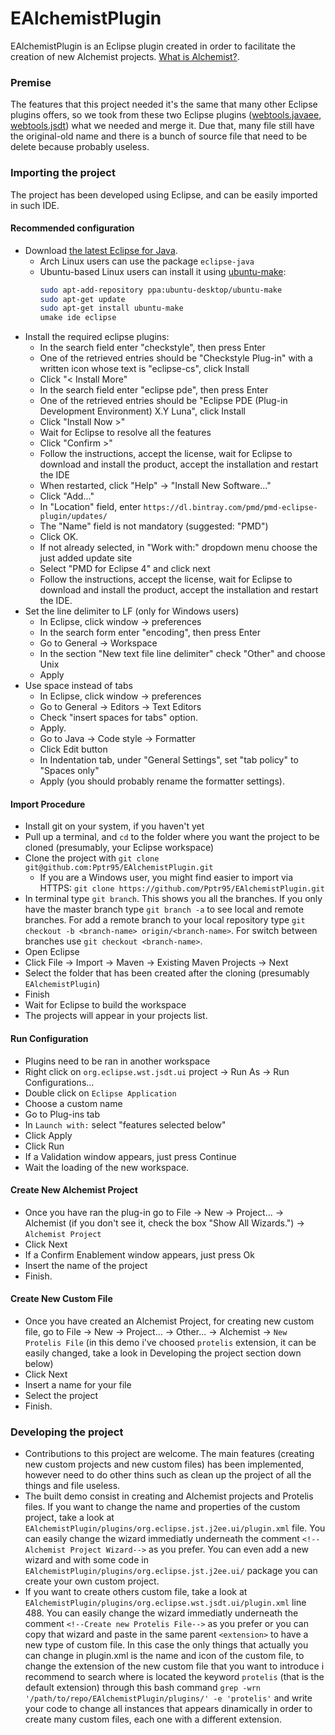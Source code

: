 # EAlchemistPlugin

EAlchemistPlugin is an Eclipse plugin created in order to facilitate the creation of new Alchemist projects. [What is Alchemist?][Alchemist].


### Premise

The features that this project needed it's the same that many other Eclipse plugins offers, so we took from these two Eclipse plugins ([webtools.javaee], [webtools.jsdt]) what we needed and merge it. Due that, many file still have the original-old name and there is a bunch of source file that need to be delete because probably useless.

### Importing the project

The project has been developed using Eclipse, and can be easily imported in such IDE.

#### Recommended configuration
* Download [the latest Eclipse for Java][eclipse].
  * Arch Linux users can use the package `eclipse-java`
  * Ubuntu-based Linux users can install it using [ubuntu-make](https://wiki.ubuntu.com/ubuntu-make): 
    ```bash
    sudo apt-add-repository ppa:ubuntu-desktop/ubuntu-make
    sudo apt-get update
    sudo apt-get install ubuntu-make
    umake ide eclipse 
    ```
* Install the required eclipse plugins:
  * In the search field enter "checkstyle", then press Enter
  * One of the retrieved entries should be "Checkstyle Plug-in" with a written icon whose text is "eclipse-cs", click Install
  * Click "< Install More"
  * In the search field enter "eclipse pde", then press Enter
  * One of the retrieved entries should be "Eclipse PDE (Plug-in Development Environment) X.Y Luna", click Install
  * Click "Install Now >"
  * Wait for Eclipse to resolve all the features
  * Click "Confirm >"
  * Follow the instructions, accept the license, wait for Eclipse to download and install the product, accept the installation and restart the IDE
  * When restarted, click "Help" -> "Install New Software..."
  * Click "Add..."
  * In "Location" field, enter `https://dl.bintray.com/pmd/pmd-eclipse-plugin/updates/`
  * The "Name" field is not mandatory (suggested: "PMD")
  * Click OK.
  * If not already selected, in "Work with:" dropdown menu choose the just added update site
  * Select "PMD for Eclipse 4" and click next
  * Follow the instructions, accept the license, wait for Eclipse to download and install the product, accept the installation and restart the IDE.
* Set the line delimiter to LF (only for Windows users)
  * In Eclipse, click window -> preferences
  * In the search form enter "encoding", then press Enter
  * Go to General -> Workspace
  * In the section "New text file line delimiter" check "Other" and choose Unix
  * Apply
* Use space instead of tabs
  * In Eclipse, click window -> preferences
  * Go to General -> Editors -> Text Editors
  * Check "insert spaces for tabs" option.
  * Apply.
  * Go to Java -> Code style -> Formatter
  * Click Edit button
  * In Indentation tab, under "General Settings", set "tab policy" to "Spaces only"
  * Apply (you should probably rename the formatter settings).

#### Import Procedure
* Install git on your system, if you haven't yet
* Pull up a terminal, and `cd` to the folder where you want the project to be cloned (presumably, your Eclipse workspace)
* Clone the project with `git clone git@github.com:Pptr95/EAlchemistPlugin.git`
  * If you are a Windows user, you might find easier to import via HTTPS: `git clone https://github.com/Pptr95/EAlchemistPlugin.git`
* In terminal type `git branch`. This shows you all the branches. If you only have the master branch type `git branch -a` to see local and remote branches. For add a remote branch to your local repository type `git checkout -b <branch-name> origin/<branch-name>`. For switch between branches use `git checkout <branch-name>`.
* Open Eclipse
* Click File -> Import -> Maven -> Existing Maven Projects -> Next
* Select the folder that has been created after the cloning (presumably `EAlchemistPlugin`)
* Finish
* Wait for Eclipse to build the workspace
* The projects will appear in your projects list.

#### Run Configuration
* Plugins need to be ran in another workspace
* Right click on `org.eclipse.wst.jsdt.ui` project -> Run As -> Run Configurations...
* Double click on `Eclipse Application`
* Choose a custom name
* Go to Plug-ins tab
* In `Launch with:` select "features selected below"
* Click Apply
* Click Run
* If a Validation window appears, just press Continue
* Wait the loading of the new workspace.

#### Create New Alchemist Project
* Once you have ran the plug-in go to File -> New -> Project... -> Alchemist (if you don't see it, check the box "Show All Wizards.") -> `Alchemist Project`
* Click Next
* If a Confirm Enablement window appears, just press Ok
* Insert the name of the project
* Finish.


#### Create New Custom File
* Once you have created an Alchemist Project, for creating new custom file, go to File -> New -> Project... -> Other... -> Alchemist -> `New Protelis File` (in this demo i've choosed `protelis` extension, it can be easily changed, take a look in Developing the project section down below)
* Click Next
* Insert a name for your file
* Select the project
* Finish.

### Developing the project
* Contributions to this project are welcome. The main features (creating new custom projects and new custom files) has been     implemented, however need to do other thins such as clean up the project of all the things and file useless.
* The built demo consist in creating and Alchemist projects and Protelis files. If you want to change the name and properties of the custom project, take a look at `EAlchemistPlugin/plugins/org.eclipse.jst.j2ee.ui/plugin.xml` file. You can easily change the wizard immediatly underneath the comment `<!--Alchemist Project Wizard-->` as you prefer. You can even add a new wizard and with some code in `EAlchemistPlugin/plugins/org.eclipse.jst.j2ee.ui/` package you can create your own custom project.
* If you want to create others custom file, take a look at `EAlchemistPlugin/plugins/org.eclipse.wst.jsdt.ui/plugin.xml` line 488.  You can easily change the wizard immediatly underneath the comment `<!--Create new Protelis File-->` as you prefer or you can copy that wizard and paste in the same parent `<extension>` to have a new type of custom file. In this case the only things that actually you can change in plugin.xml is the name and icon of the custom file, to change the extension of the new custom file that you want to introduce i recommend to search where is located the keyword `protelis` (that is the default extension) through this bash command `grep -wrn '/path/to/repo/EAlchemistPlugin/plugins/' -e 'protelis'` and write your code to change all instances that appears dinamically in order to create many custom files, each one with a different extension.

[Alchemist]: http://alchemistsimulator.github.io/
[eclipse]: https://eclipse.org/downloads/
[webtools.javaee]: https://github.com/eclipse/webtools.javaee
[webtools.jsdt]: http://git.eclipse.org/c/jsdt/webtools.jsdt.git/tree/
